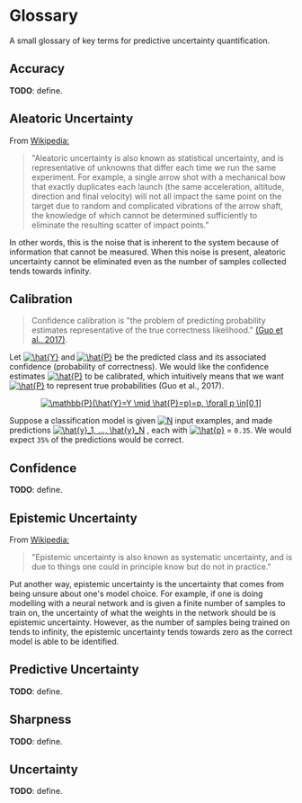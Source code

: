 # Glossary

A small glossary of key terms for predictive uncertainty quantification.

## Accuracy
**TODO**: define.

## Aleatoric Uncertainty
From [Wikipedia:](https://en.wikipedia.org/wiki/Uncertainty_quantification#:~:text=Aleatoric%20and%20epistemic%20uncertainty,-Uncertainty%20is%20sometimes&text=Aleatoric%20uncertainty%20is%20also%20known,we%20run%20the%20same%20experiment.&text=Epistemic%20uncertainty%20is%20also%20known,but%20do%20not%20in%20practice.)

> "Aleatoric uncertainty is also known as statistical uncertainty, and is representative of unknowns that differ each time we run the same experiment. For example, a single arrow shot with a mechanical bow that exactly duplicates each launch (the same acceleration, altitude, direction and final velocity) will not all impact the same point on the target due to random and complicated vibrations of the arrow shaft, the knowledge of which cannot be determined sufficiently to eliminate the resulting scatter of impact points."

In other words, this is the noise that is inherent to the system because of information that cannot be measured. When this noise is present, aleatoric uncertainty cannot be eliminated even as the number of samples collected tends towards infinity. 

## Calibration

> Confidence calibration is "the problem of predicting probability estimates representative of the true correctness likelihood." [(Guo et al., 2017)](https://arxiv.org/pdf/1706.04599.pdf).

Let <a href="https://www.codecogs.com/eqnedit.php?latex=\inline&space;\dpi{300}&space;\hat{Y}" target="_blank"><img src="https://latex.codecogs.com/svg.latex?\inline&space;\dpi{300}&space;\hat{Y}" title="\hat{Y}" /></a> and <a href="https://www.codecogs.com/eqnedit.php?latex=\inline&space;\dpi{300}&space;\hat{P}" target="_blank"><img src="https://latex.codecogs.com/svg.latex?\inline&space;\dpi{300}&space;\hat{P}" title="\hat{P}" /></a> be the predicted class and its associated confidence (probability of correctness). We would like the confidence estimates <a href="https://www.codecogs.com/eqnedit.php?latex=\inline&space;\dpi{300}&space;\hat{P}" target="_blank"><img src="https://latex.codecogs.com/svg.latex?\inline&space;\dpi{300}&space;\hat{P}" title="\hat{P}" /></a> to be calibrated, which intuitively means that we want <a href="https://www.codecogs.com/eqnedit.php?latex=\inline&space;\dpi{300}&space;\hat{P}" target="_blank"><img src="https://latex.codecogs.com/svg.latex?\inline&space;\dpi{300}&space;\hat{P}" title="\hat{P}" /></a> to represent true probabilities (Guo et al., 2017).

<p align="center">
<a href="https://www.codecogs.com/eqnedit.php?latex=\dpi{300}&space;\mathbb{P}(\hat{Y}=Y&space;\mid&space;\hat{P}=p)=p,&space;\forall&space;p&space;\in[0,1]" target="_blank"><img src="https://latex.codecogs.com/svg.latex?\dpi{300}&space;\mathbb{P}(\hat{Y}=Y&space;\mid&space;\hat{P}=p)=p,&space;\forall&space;p&space;\in[0,1]" title="\mathbb{P}(\hat{Y}=Y \mid \hat{P}=p)=p, \forall p \in[0,1]" /></a>
</p>

Suppose a classification model is given <a href="https://www.codecogs.com/eqnedit.php?latex=\inline&space;\dpi{300}&space;N" target="_blank"><img src="https://latex.codecogs.com/svg.latex?\inline&space;\dpi{300}&space;N" title="N" /></a> input examples, and made predictions <a href="https://www.codecogs.com/eqnedit.php?latex=\inline&space;\dpi{300}&space;\hat{y}_1,&space;...,&space;\hat{y}_N" target="_blank"><img src="https://latex.codecogs.com/svg.latex?\inline&space;\dpi{300}&space;\hat{y}_1,&space;...,&space;\hat{y}_N" title="\hat{y}_1, ..., \hat{y}_N" /></a> , each with <a href="https://www.codecogs.com/eqnedit.php?latex=\inline&space;\dpi{300}&space;\hat{p}" target="_blank"><img src="https://latex.codecogs.com/svg.latex?\inline&space;\dpi{300}&space;\hat{p}" title="\hat{p}" /></a> = `0.35`. We would expect `35%` of the predictions would be correct.

## Confidence
**TODO**: define.

## Epistemic Uncertainty
From [Wikipedia:](https://en.wikipedia.org/wiki/Uncertainty_quantification#:~:text=Aleatoric%20and%20epistemic%20uncertainty,-Uncertainty%20is%20sometimes&text=Aleatoric%20uncertainty%20is%20also%20known,we%20run%20the%20same%20experiment.&text=Epistemic%20uncertainty%20is%20also%20known,but%20do%20not%20in%20practice.)

> "Epistemic uncertainty is also known as systematic uncertainty, and is due to things one could in principle know but do not in practice."

Put another way, epistemic uncertainty is the uncertainty that comes from being unsure about one's model choice. For example, if one is doing modelling with a neural network and is given a finite number of samples to train on, the uncertainty of what the weights in the network should be is epistemic uncertainty. However, as the number of samples being trained on tends to infinity, the epistemic uncertainty tends towards zero as the correct model is able to be identified.

## Predictive Uncertainty
**TODO**: define.

## Sharpness
**TODO**: define.

## Uncertainty
**TODO**: define.
